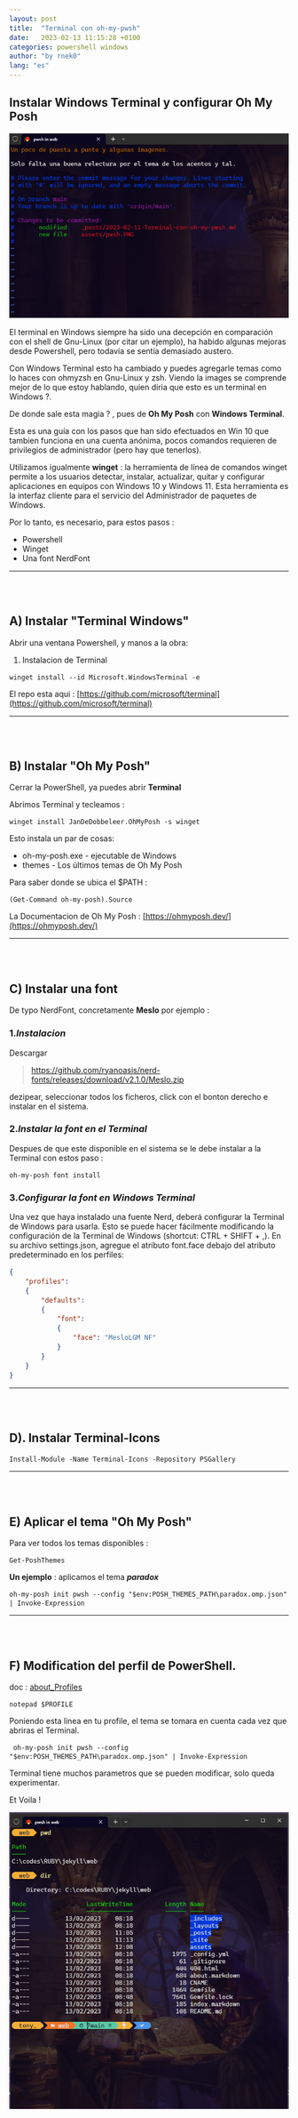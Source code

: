 ```yaml
---
layout: post  
title:  "Terminal con oh-my-pwsh"
date:   2023-02-13 11:15:28 +0100
categories: powershell windows
author: "by rnek0"
lang: "es"
---
```


## Instalar Windows Terminal y configurar Oh My Posh

![windows Terminal](/assets/nimSurWindows.PNG)

El terminal en Windows siempre ha sido una decepción en comparación con el shell de Gnu-Linux (por citar un ejemplo), ha habido algunas mejoras desde Powershell, pero todavía se sentía demasiado austero.  

Con Windows Terminal esto ha cambiado y puedes agregarle temas como lo haces con ohmyzsh en Gnu-Linux y zsh. Viendo la images se comprende mejor de lo que estoy hablando, quien diria que esto es un terminal en Windows ?.

De donde sale esta magia ? , pues de **Oh My Posh** con **Windows Terminal**.

Esta es una guía con los pasos que han sido efectuados en Win 10 que tambien funciona en una cuenta anónima, pocos comandos requieren de privilegios de administrador (pero hay que tenerlos).  

Utilizamos igualmente **winget** : la herramienta de línea de comandos winget permite a los usuarios detectar, instalar, actualizar, quitar y configurar aplicaciones en equipos con Windows 10 y Windows 11. Esta herramienta es la interfaz cliente para el servicio del Administrador de paquetes de Windows.

Por lo tanto, es necesario, para estos pasos : 

* Powershell
* Winget
* Una font NerdFont

---

&nbsp;  
&nbsp;

## A) Instalar "Terminal Windows"

Abrir una ventana Powershell, y manos a la obra:

1. Instalacion de Terminal

```powershel
winget install --id Microsoft.WindowsTerminal -e
```

El repo esta aqui : [https://github.com/microsoft/terminal](https://github.com/microsoft/terminal)

---

&nbsp;  
&nbsp;

## B) Instalar "Oh My Posh"

Cerrar la PowerShell, ya puedes abrir **Terminal**

Abrimos Terminal y tecleamos :

```powershel
winget install JanDeDobbeleer.OhMyPosh -s winget
```

Esto instala un par de cosas:

* oh-my-posh.exe - ejecutable de Windows
* themes - Los últimos temas de Oh My Posh

Para saber donde se ubica el $PATH :  

```powershel
(Get-Command oh-my-posh).Source
```

La Documentacion de Oh My Posh : [https://ohmyposh.dev/](https://ohmyposh.dev/)

---

&nbsp;  
&nbsp;

## C) Instalar una font

De typo NerdFont, concretamente **Meslo** por ejemplo :  

### 1.*Instalacion*

Descargar  

>https://github.com/ryanoasis/nerd-fonts/releases/download/v2.1.0/Meslo.zip

dezipear, seleccionar todos los ficheros, click con el bonton derecho e instalar en el sistema.

### 2.*Instalar la font en el Terminal*

Despues de que este disponible en el sistema se le debe instalar a la Terminal con estos paso :

```powershel
oh-my-posh font install
```

### 3.*Configurar la font en Windows Terminal*

Una vez que haya instalado una fuente Nerd, deberá configurar la Terminal de Windows para usarla. Esto se puede hacer fácilmente modificando la configuración de la Terminal de Windows (shortcut: CTRL + SHIFT + ,). En su archivo settings.json, agregue el atributo font.face debajo del atributo predeterminado en los perfiles:

```json
{
    "profiles":
    {
        "defaults":
        {
            "font":
            {
                "face": "MesloLGM NF"
            }
        }
    }
}
```

---

&nbsp;  
&nbsp;

## D). Instalar Terminal-Icons

```powershel
Install-Module -Name Terminal-Icons -Repository PSGallery
```

---

&nbsp;  
&nbsp;

## E) Aplicar el tema "Oh My Posh"

Para ver todos los temas disponibles  :  

```powershel
Get-PoshThemes
```

__Un ejemplo__ : aplicamos el tema __*paradox*__

```powershel
oh-my-posh init pwsh --config "$env:POSH_THEMES_PATH\paradox.omp.json" | Invoke-Expression
```

---

&nbsp;  
&nbsp;

## F) Modification del perfil de PowerShell.

doc : [about_Profiles](https://learn.microsoft.com/en-us/powershell/module/microsoft.powershell.core/about/about_profiles?view=powershell-7.3)

```powershel
notepad $PROFILE
```

Poniendo esta linea en tu profile, el tema se tomara en cuenta cada vez que abriras el Terminal.

```powershel
 oh-my-posh init pwsh --config "$env:POSH_THEMES_PATH\paradox.omp.json" | Invoke-Expression
```

Terminal tiene muchos parametros que se pueden modificar, solo queda experimentar.

Et Voila !


![windows Terminal](/assets/pwsh.PNG)
